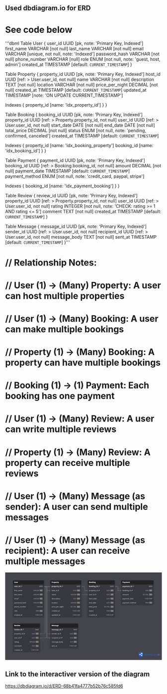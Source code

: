 ## Used dbdiagram.io for ERD
# See code below
'''dbml
Table User {
  user_id UUID [pk, note: 'Primary Key, Indexed']
  first_name VARCHAR [not null]
  last_name VARCHAR [not null]
  email VARCHAR [unique, not null, note: 'Indexed']
  password_hash VARCHAR [not null]
  phone_number VARCHAR [null]
  role ENUM [not null, note: 'guest, host, admin']
  created_at TIMESTAMP [default: `CURRENT_TIMESTAMP`]
}

Table Property {
  property_id UUID [pk, note: 'Primary Key, Indexed']
  host_id UUID [ref: > User.user_id, not null]
  name VARCHAR [not null]
  description TEXT [not null]
  location VARCHAR [not null]
  price_per_night DECIMAL [not null]
  created_at TIMESTAMP [default: `CURRENT_TIMESTAMP`]
  updated_at TIMESTAMP [note: 'ON UPDATE CURRENT_TIMESTAMP']
  
  Indexes {
    property_id [name: 'idx_property_id']
  }
}

Table Booking {
  booking_id UUID [pk, note: 'Primary Key, Indexed']
  property_id UUID [ref: > Property.property_id, not null]
  user_id UUID [ref: > User.user_id, not null]
  start_date DATE [not null]
  end_date DATE [not null]
  total_price DECIMAL [not null]
  status ENUM [not null, note: 'pending, confirmed, canceled']
  created_at TIMESTAMP [default: `CURRENT_TIMESTAMP`]
  
  Indexes {
    property_id [name: 'idx_booking_property']
    booking_id [name: 'idx_booking_id']
  }
}

Table Payment {
  payment_id UUID [pk, note: 'Primary Key, Indexed']
  booking_id UUID [ref: > Booking.booking_id, not null]
  amount DECIMAL [not null]
  payment_date TIMESTAMP [default: `CURRENT_TIMESTAMP`]
  payment_method ENUM [not null, note: 'credit_card, paypal, stripe']
  
  Indexes {
    booking_id [name: 'idx_payment_booking']
  }
}

Table Review {
  review_id UUID [pk, note: 'Primary Key, Indexed']
  property_id UUID [ref: > Property.property_id, not null]
  user_id UUID [ref: > User.user_id, not null]
  rating INTEGER [not null, note: 'CHECK: rating >= 1 AND rating <= 5']
  comment TEXT [not null]
  created_at TIMESTAMP [default: `CURRENT_TIMESTAMP`]
}

Table Message {
  message_id UUID [pk, note: 'Primary Key, Indexed']
  sender_id UUID [ref: > User.user_id, not null]
  recipient_id UUID [ref: > User.user_id, not null]
  message_body TEXT [not null]
  sent_at TIMESTAMP [default: `CURRENT_TIMESTAMP`]
}'''

# // Relationship Notes:
# // User (1) -> (Many) Property: A user can host multiple properties
# // User (1) -> (Many) Booking: A user can make multiple bookings
# // Property (1) -> (Many) Booking: A property can have multiple bookings
# // Booking (1) -> (1) Payment: Each booking has one payment
# // User (1) -> (Many) Review: A user can write multiple reviews
# // Property (1) -> (Many) Review: A property can receive multiple reviews
# // User (1) -> (Many) Message (as sender): A user can send multiple messages
# // User (1) -> (Many) Message (as recipient): A user can receive multiple messages

![alt text](<ERD.png>)

## Link to the interactiver version of the diagram
https://dbdiagram.io/d/ERD-68b41fa4777b52b76c585fd6